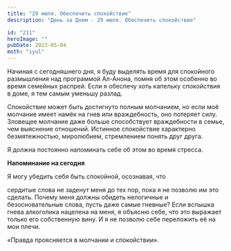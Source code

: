 ```yaml
---
title: "29 июля. Обеспечить спокойствие"
description: "День за Днем - 29 июля. Обеспечить спокойствие"

id: "211"
heroImage: ""
pubDate: 2023-05-04
moth: "iyul"
---
```


Начиная с сегодняшнего дня, я буду выделять время для спокойного размышления
над программой Ал-Анона, помня об этом особенно во время семейных распрей.
Если я обеспечу хоть капельку спокойствия в доме, я тем самым уменьшу разлад.

Спокойствие может быть достигнуто полным молчанием, но если моё молчание имеет
намёк на гнев или враждебность, оно потеряет силу. Зловещее молчание даже
больше способствует враждебности в семье, чем выяснение отношений. Истинное
спокойствие характерно безмятежностью, миролюбием, стремлением понять друг
друга.

Я должна постоянно напоминать себе об этом во время стресса.

**Напоминание на сегодня**

Я могу убедить себя быть спокойной, осознавая, что

сердитые слова не заденут меня до тех пор, пока я не позволю им это сделать.
Почему меня должны обидеть нелогичные и безосновательные слова, пусть даже
самые гневные? Если вспышка гнева алкоголика нацелена на меня, я объясню себе,
что это выражает только его собственную вину. И я не позволю себе переложить
её на мои плечи.

«Правда проясняется в молчании и спокойствии».
